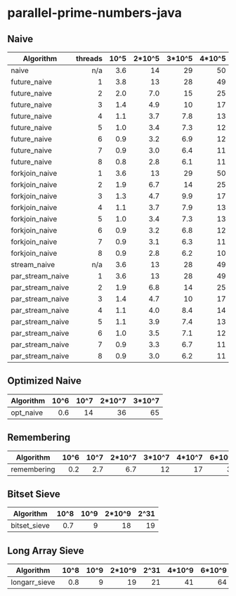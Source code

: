 # parallel-prime-numbers-java

## Naive

| Algorithm        | threads |   10^5 | 2*10^5 | 3*10^5 | 4*10^5 | Speedup |
|------------------|--------:|-------:|-------:|-------:|-------:|--------:|
| naive            |     n/a |    3.6 |     14 |     29 |     50 |
| future_naive     |       1 |    3.8 |     13 |     28 |     49 |
| future_naive     |       2 |    2.0 |    7.0 |     15 |     25 |    x1.9 |
| future_naive     |       3 |    1.4 |    4.9 |     10 |     17 |    x2.8 |
| future_naive     |       4 |    1.1 |    3.7 |    7.8 |     13 |    x3.6 |
| future_naive     |       5 |    1.0 |    3.4 |    7.3 |     12 |    x3.9 |
| future_naive     |       6 |    0.9 |    3.2 |    6.9 |     12 |    x4.1 |
| future_naive     |       7 |    0.9 |    3.0 |    6.4 |     11 |    x4.3 |
| future_naive     |       8 |    0.8 |    2.8 |    6.1 |     11 |    x4.6 |
| forkjoin_naive   |       1 |    3.6 |     13 |     29 |     50 |
| forkjoin_naive   |       2 |    1.9 |    6.7 |     14 |     25 |    x2.0 |
| forkjoin_naive   |       3 |    1.3 |    4.7 |    9.9 |     17 |    x2.9 |
| forkjoin_naive   |       4 |    1.1 |    3.7 |    7.9 |     13 |    x3.6 |
| forkjoin_naive   |       5 |    1.0 |    3.4 |    7.3 |     13 |    x3.8 |
| forkjoin_naive   |       6 |    0.9 |    3.2 |    6.8 |     12 |    x4.1 |
| forkjoin_naive   |       7 |    0.9 |    3.1 |    6.3 |     11 |    x4.3 |
| forkjoin_naive   |       8 |    0.9 |    2.8 |    6.2 |     10 |    x4.6 |
| stream_naive     |     n/a |    3.6 |     13 |     28 |     49 |
| par_stream_naive |       1 |    3.6 |     13 |     28 |     49 |
| par_stream_naive |       2 |    1.9 |    6.8 |     14 |     25 |    x1.9 |
| par_stream_naive |       3 |    1.4 |    4.7 |     10 |     17 |    x2.8 |
| par_stream_naive |       4 |    1.1 |    4.0 |    8.4 |     14 |    x3.3 |
| par_stream_naive |       5 |    1.1 |    3.9 |    7.4 |     13 |    x3.5 |
| par_stream_naive |       6 |    1.0 |    3.5 |    7.1 |     12 |    x3.8 |
| par_stream_naive |       7 |    0.9 |    3.3 |    6.7 |     11 |    x4.1 |
| par_stream_naive |       8 |    0.9 |    3.0 |    6.2 |     11 |    x4.3 |

## Optimized Naive

| Algorithm     |   10^6 |   10^7 | 2*10^7 | 3*10^7 |
| ------------- |-------:|-------:|-------:|-------:|
| opt_naive     |    0.6 |     14 |     36 |     65 |

## Remembering

| Algorithm     |   10^6 |   10^7 | 2*10^7 | 3*10^7 | 4*10^7 | 6*10^7 | 8*10^7 |   10^8 |
| ------------- |-------:|-------:|-------:|-------:|-------:|-------:|-------:|-------:|
| remembering   |    0.2 |    2.7 |    6.7 |     12 |     17 |     31 |     44 |     62 |

## Bitset Sieve

| Algorithm     |   10^8 |   10^9 | 2*10^9 |   2^31 |
| ------------- |-------:|-------:|-------:|-------:|
| bitset_sieve  |    0.7 |      9 |     18 |     19 |

## Long Array Sieve

| Algorithm     |   10^8 |   10^9 | 2*10^9 |   2^31 | 4*10^9 | 6*10^9 |
| ------------- |-------:|-------:|-------:|-------:|-------:|-------:|
| longarr_sieve |    0.8 |      9 |     19 |     21 |     41 |     64 |
